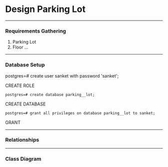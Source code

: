 # Design Parking Lot

---

### Requirements Gathering
1. Parking Lot
2. Floor
...
---

### Database Setup
postgres=# create user sanket with password 'sanket';

CREATE ROLE

`postgres=# create database parking__lot;
`

CREATE DATABASE

`postgres=# grant all privileges on database parking__lot to sanket;`

GRANT

---

### Relationships

---

### Class Diagram